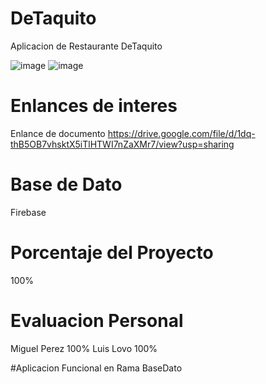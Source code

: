 # DeTaquito
 Aplicacion  de Restaurante DeTaquito  

![image](https://github.com/ferdy30/DeTaquito/assets/110478914/f5848b76-1280-4110-bf65-4ee7acb47764)
![image](https://github.com/ferdy30/DeTaquito/assets/110478914/b62e51da-9646-4982-8a46-1134800bf621)

 
# Enlances de interes 
  Enlance de documento 
  https://drive.google.com/file/d/1dq-thB5OB7vhsktX5iTlHTWI7nZaXMr7/view?usp=sharing
  
# Base de Dato 
   Firebase
   
# Porcentaje del Proyecto 
  100%
# Evaluacion Personal 
  Miguel Perez      100%
  Luis  Lovo        100%
 
#Aplicacion 
  Funcional en Rama BaseDato
  
